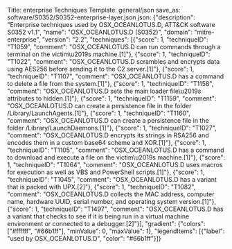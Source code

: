 Title: enterprise Techniques
Template: general/json
save_as: software/S0352/S0352-enterprise-layer.json
json: {"description": "Enterprise techniques used by OSX_OCEANLOTUS.D, ATT&CK software S0352 v1.1", "name": "OSX_OCEANLOTUS.D (S0352)", "domain": "mitre-enterprise", "version": "2.2", "techniques": [{"score": 1, "techniqueID": "T1059", "comment": "OSX_OCEANLOTUS.D can run commands through a terminal on the victim\u2019s machine.[1]"}, {"score": 1, "techniqueID": "T1022", "comment": "OSX_OCEANLOTUS.D scrambles and encrypts data using AES256 before sending it to the C2 server.[1]"}, {"score": 1, "techniqueID": "T1107", "comment": "OSX_OCEANLOTUS.D has a command to delete a file from the system.[1]"}, {"score": 1, "techniqueID": "T1158", "comment": "OSX_OCEANLOTUS.D sets the main loader file\u2019s attributes to hidden.[1]"}, {"score": 1, "techniqueID": "T1159", "comment": "OSX_OCEANLOTUS.D can create a persistence file in the folder /Library/LaunchAgents.[1]"}, {"score": 1, "techniqueID": "T1160", "comment": "OSX_OCEANLOTUS.D can create a persistence file in the folder /Library/LaunchDaemons.[1]"}, {"score": 1, "techniqueID": "T1027", "comment": "OSX_OCEANLOTUS.D encrypts its strings in RSA256 and encodes them in a custom base64 scheme and XOR.[1]"}, {"score": 1, "techniqueID": "T1105", "comment": "OSX_OCEANLOTUS.D has a command to download and execute a file on the victim\u2019s machine.[1]"}, {"score": 1, "techniqueID": "T1064", "comment": "OSX_OCEANLOTUS.D uses macros for execution as well as VBS and PowerShell scripts.[1]"}, {"score": 1, "techniqueID": "T1045", "comment": "OSX_OCEANLOTUS.D has a variant that is packed with UPX.[2]"}, {"score": 1, "techniqueID": "T1082", "comment": "OSX_OCEANLOTUS.D collects the MAC address, computer name, hardware UUID, serial number, and operating system version.[1]"}, {"score": 1, "techniqueID": "T1497", "comment": "OSX_OCEANLOTUS.D has a variant that checks to see if it is being run in a virtual machine environment or connected to a debugger.[2]"}], "gradient": {"colors": ["#ffffff", "#66b1ff"], "minValue": 0, "maxValue": 1}, "legendItems": [{"label": "used by OSX_OCEANLOTUS.D", "color": "#66b1ff"}]}